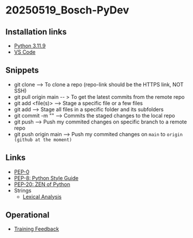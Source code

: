 # 20250519_Bosch-PyDev

## Installation links 
* [Python 3.11.9](https://www.python.org/downloads/release/python-3119/)
* [VS Code](https://code.visualstudio.com/sha/download?build=stable&os=win32-x64-user)

## Snippets
* git clone <repo-link>  --> To clone a repo (repo-link should be the HTTPS link, NOT SSH)
* git pull origin main -- > To get the latest commits from the remote repo
* git add <file(s)>  --> Stage a specific file or a few files
* git add <folder>   --> Stage all files in a specific folder and its subfolders
* git commit -m "<commit-message>"   --> Commits the staged changes to the local repo
* git push <remote-repo> <branch> --> Push my commited changes on specific branch to a remote repo
* git push origin main --> Push my commited changes on `main` to `origin (github at the moment)`

## Links
* [PEP-0](https://peps.python.org/)
* [PEP-8: Python Style Guide](https://peps.python.org/pep-0008/)
* [PEP-20: ZEN of Python](https://peps.python.org/pep-0020/)
* Strings
    * [Lexical Analysis](https://docs.python.org/3.11/reference/lexical_analysis.html)

## Operational
* [Training Feedback](https://forms.gle/AvvhYbZv1mjkN7VC8)
